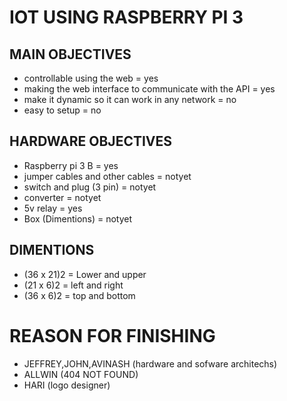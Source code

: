 # IOT USING RASPBERRY PI 3
## MAIN OBJECTIVES
* controllable using the web = yes
* making the web interface to communicate with the API = yes
* make it dynamic so it can work in any network = no
* easy to setup = no

## HARDWARE OBJECTIVES
* Raspberry pi 3 B = yes
* jumper cables and other cables = notyet
* switch and plug (3 pin) = notyet
* converter = notyet
* 5v relay = yes
* Box (Dimentions) = notyet

## DIMENTIONS
* (36 x 21)2 = Lower and upper
* (21 x 6)2 = left and right
* (36 x 6)2 = top and bottom

# REASON FOR FINISHING
* JEFFREY,JOHN,AVINASH (hardware and sofware architechs)
* ALLWIN (404 NOT FOUND)
* HARI (logo designer)
